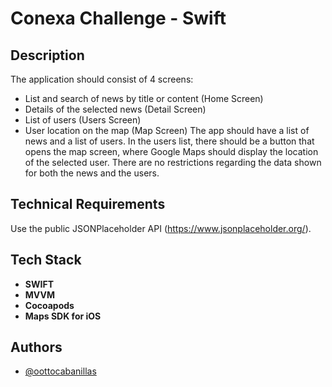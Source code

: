 
# Conexa Challenge - Swift
## Description

The application should consist of 4 screens:

- List and search of news by title or content (Home Screen)
- Details of the selected news (Detail Screen)
- List of users (Users Screen)
- User location on the map (Map Screen)
The app should have a list of news and a list of users. In the users list, there should be a button that opens the map screen, where Google Maps should display the location of the selected user. There are no restrictions regarding the data shown for both the news and the users.
## Technical Requirements

Use the public JSONPlaceholder API (https://www.jsonplaceholder.org/).

## Tech Stack

- **SWIFT** 
- **MVVM** 
- **Cocoapods** 
- **Maps SDK for iOS** 

## Authors

- [@oottocabanillas](https://github.com/ottocabanillas)
